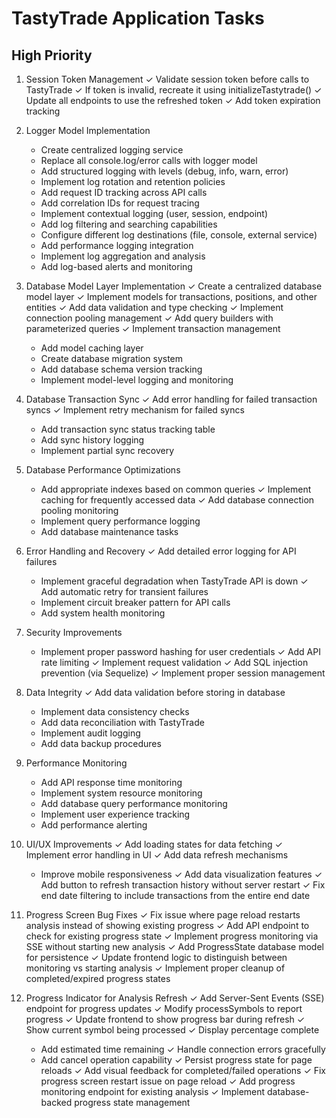 # TastyTrade Application Tasks

## High Priority

1. Session Token Management
   ✓ Validate session token before calls to TastyTrade
   ✓ If token is invalid, recreate it using initializeTastytrade()
   ✓ Update all endpoints to use the refreshed token
   ✓ Add token expiration tracking

2. Logger Model Implementation
   - Create centralized logging service
   - Replace all console.log/error calls with logger model
   - Add structured logging with levels (debug, info, warn, error)
   - Implement log rotation and retention policies
   - Add request ID tracking across API calls
   - Add correlation IDs for request tracing
   - Implement contextual logging (user, session, endpoint)
   - Add log filtering and searching capabilities
   - Configure different log destinations (file, console, external service)
   - Add performance logging integration
   - Implement log aggregation and analysis
   - Add log-based alerts and monitoring

3. Database Model Layer Implementation
   ✓ Create a centralized database model layer
   ✓ Implement models for transactions, positions, and other entities
   ✓ Add data validation and type checking
   ✓ Implement connection pooling management
   ✓ Add query builders with parameterized queries
   ✓ Implement transaction management
   - Add model caching layer
   - Create database migration system
   - Add database schema version tracking
   - Implement model-level logging and monitoring

4. Database Transaction Sync
   ✓ Add error handling for failed transaction syncs
   ✓ Implement retry mechanism for failed syncs
   - Add transaction sync status tracking table
   - Add sync history logging
   - Implement partial sync recovery

5. Database Performance Optimizations
   - Add appropriate indexes based on common queries
   ✓ Implement caching for frequently accessed data
   ✓ Add database connection pooling monitoring
   - Implement query performance logging
   - Add database maintenance tasks

6. Error Handling and Recovery
   ✓ Add detailed error logging for API failures
   - Implement graceful degradation when TastyTrade API is down
   ✓ Add automatic retry for transient failures
   - Implement circuit breaker pattern for API calls
   - Add system health monitoring

7. Security Improvements
   - Implement proper password hashing for user credentials
   ✓ Add API rate limiting
   ✓ Implement request validation
   ✓ Add SQL injection prevention (via Sequelize)
   ✓ Implement proper session management

8. Data Integrity
   ✓ Add data validation before storing in database
   - Implement data consistency checks
   - Add data reconciliation with TastyTrade
   - Implement audit logging
   - Add data backup procedures

9. Performance Monitoring
   - Add API response time monitoring
   - Implement system resource monitoring
   - Add database query performance monitoring
   - Implement user experience tracking
   - Add performance alerting

10. UI/UX Improvements
    ✓ Add loading states for data fetching
    ✓ Implement error handling in UI
    ✓ Add data refresh mechanisms
    - Improve mobile responsiveness
    ✓ Add data visualization features
    ✓ Add button to refresh transaction history without server restart
    ✓ Fix end date filtering to include transactions from the entire end date

11. Progress Screen Bug Fixes
    ✓ Fix issue where page reload restarts analysis instead of showing existing progress
    ✓ Add API endpoint to check for existing progress state
    ✓ Implement progress monitoring via SSE without starting new analysis
    ✓ Add ProgressState database model for persistence
    ✓ Update frontend logic to distinguish between monitoring vs starting analysis
    ✓ Implement proper cleanup of completed/expired progress states

12. Progress Indicator for Analysis Refresh
    ✓ Add Server-Sent Events (SSE) endpoint for progress updates
    ✓ Modify processSymbols to report progress
    ✓ Update frontend to show progress bar during refresh
    ✓ Show current symbol being processed
    ✓ Display percentage complete
    - Add estimated time remaining
    ✓ Handle connection errors gracefully
    - Add cancel operation capability
    ✓ Persist progress state for page reloads
    ✓ Add visual feedback for completed/failed operations
    ✓ Fix progress screen restart issue on page reload
    ✓ Add progress monitoring endpoint for existing analysis
    ✓ Implement database-backed progress state management
